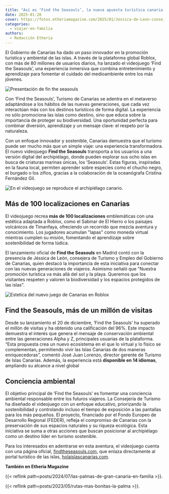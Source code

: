 ```yaml
---
title: "Así es ‘Find the Seasouls’, la nueva apuesta turística canaria en el metaverso"
date: 2025-01-20
cover: https://fotos.etheriamagazine.com/2025/01/Jessica-de-Leon-consejera-de-Turismo-y-Empleo-del-Gobierno-de-Canarias.jpeg
categories: 
  - viajar-en-familia
authors: 
  - Redacción Etheria
---
```


El Gobierno de Canarias ha dado un paso innovador en la promoción turística y ambiental 
de las islas. A través de la plataforma global Roblox, con más de 80 millones de 
usuarios diarios, ha lanzado el videojuego ‘Find the Seasouls’, una experiencia 
inmersiva que combina entretenimiento y aprendizaje para fomentar el cuidado del 
medioambiente entre los más jóvenes. 

![Presentación de fin the seasouls](https://fotos.etheriamagazine.com/2025/01/Jessica-de-Leon-consejera-de-Turismo-y-Empleo-del-Gobierno-de-Canarias.jpeg "Presentación del videojuego a cargo de Jéssica de León, consejera de Turismo y Empleo del Gob. de Canarias.")

Con ‘Find the Seasouls’, Turismo de Canarias se adentra en el metaverso adaptándose a 
los hábitos de las nuevas generaciones, que cada vez interactúan más con los destinos 
turísticos de forma digital. La experiencia no sólo promociona las islas como destino, 
sino que educa sobre la importancia de proteger su biodiversidad. Una oportunidad 
perfecta para combinar diversión, aprendizaje y un mensaje clave: el respeto por la 
naturaleza. 

Con un enfoque innovador y sostenible, Canarias demuestra que el turismo puede ser mucho 
más que un simple viaje: una experiencia transformadora. El nuevo videojuego **Find the 
Seasouls** transporta a los usuarios a una versión digital del archipiélago, donde 
pueden explorar sus ocho islas en busca de criaturas marinas únicas, los ‘Seasouls’. 
Estas figuras, inspiradas en la fauna local, permiten aprender sobre especies como el 
chucho negro, el burgado o los zifios, gracias a la colaboración de la oceanógrafa 
Cristina Fernández Gil. 

![En el videojuego se reproduce el archipiélago canario.](https://fotos.etheriamagazine.com/2025/01/find-the-seasouls.jpeg "En el videojuego se reproduce el archipiélago canario.")

## Más de 100 localizaciones en Canarias

El videojuego recrea **más de 100 localizaciones** emblemáticas con una estética 
adaptada a Roblox, como el Sabinar de El Hierro o los paisajes volcánicos de Timanfaya, 
ofreciendo un recorrido que mezcla aventura y conocimiento. Los jugadores acumulan 
"lapas" como moneda virtual mientras cumplen su misión, fomentando el aprendizaje sobre 
sostenibilidad de forma lúdica. 

El lanzamiento oficial de **Find the Seasouls** en Madrid contó con la presencia de 
Jéssica de León, consejera de Turismo y Empleo del Gobierno de Canarias, quien destacó 
la importancia de esta iniciativa para conectar con las nuevas generaciones de viajeros. 
Asimismo señaló que "Nuestra promoción turística va más allá del sol y la playa. 
Queremos que los visitantes respeten y valoren la biodiversidad y los espacios 
protegidos de las islas". 

![Estetica del nuevo juego de Canarias en Roblox](https://fotos.etheriamagazine.com/2025/01/videojuego-canarias.jpeg "Este nuevo juego va dirigido a las generaciones Alfa y Z.")

## Find the Seasouls, más de un millón de visitas

Desde su lanzamiento el 20 de diciembre, ‘Find the Seasouls’ ha superado el millón de 
visitas y ha obtenido una calificación del 96%. Este impacto demuestra el interés que 
genera el mensaje de conservación ambiental entre las generaciones Alpha y Z, 
principales usuarias de la plataforma. “Esta propuesta crea un nuevo ecosistema en el 
que lo virtual y lo físico se complementan, permitiendo vivir las Islas Canarias de dos 
maneras enriquecedoras”, comentó José Juan Lorenzo, director gerente de Turismo de Islas 
Canarias. Además, la experiencia está **disponible en 14 idiomas**, ampliando su alcance 
a nivel global 

## Conciencia ambiental

El objetivo principal de ‘Find the Seasouls’ es fomentar una conciencia ambiental 
responsable entre los futuros viajeros. La Consejería de Turismo ha diseñado el 
videojuego con un enfoque educativo, priorizando la sostenibilidad y controlando incluso 
el tiempo de exposición a las pantallas para los más pequeños. El proyecto, financiado 
por el Fondo Europeo de Desarrollo Regional (FEDER), refleja el compromiso de Canarias 
con la preservación de sus espacios naturales y su riqueza ecológica. Esta iniciativa se 
suma a otras acciones que buscan posicionar al archipiélago como un destino líder en 
turismo sostenible. 

Para los interesados en adentrarse en esta aventura, el videojuego cuenta con una página 
oficial, [findtheseasouls.com](http://findtheseasouls.com), que enlaza directamente al 
portal turístico de las islas, [holaislascanarias.com](http://holaislascanarias.com). 

**También en Etheria Magazine** 

{{< reflink path=posts/2024/07/las-palmas-de-gran-canaria-en-familia >}}. 

{{< reflink path=posts/2023/05/rutas-mas-bonitas-la-palma >}}.
